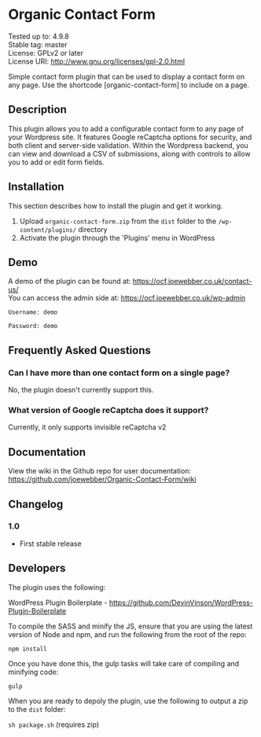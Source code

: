 Organic Contact Form
====================
Tested up to: 4.9.8  
Stable tag: master  
License: GPLv2 or later  
License URI: http://www.gnu.org/licenses/gpl-2.0.html  

Simple contact form plugin that can be used to display a contact form on any page. Use the shortcode [organic-contact-form] to include on a page.

Description
-----------

This plugin allows you to add a configurable contact form to any page of your Wordpress site. It features Google reCaptcha options for security, and both client and server-side validation. Within the Wordpress backend, you can view and download a CSV of submissions, along with controls to allow you to add or edit form fields.

Installation
------------

This section describes how to install the plugin and get it working.

1. Upload `organic-contact-form.zip` from the `dist` folder to the `/wp-content/plugins/` directory
2. Activate the plugin through the 'Plugins' menu in WordPress

Demo
----

A demo of the plugin can be found at: https://ocf.joewebber.co.uk/contact-us/  
You can access the admin side at: https://ocf.joewebber.co.uk/wp-admin

`Username: demo`

`Password: demo`

Frequently Asked Questions
--------------------------

### Can I have more than one contact form on a single page?

No, the plugin doesn't currently support this.

### What version of Google reCaptcha does it support?

Currently, it only supports invisible reCaptcha v2

Documentation
-------------

View the wiki in the Github repo for user documentation: https://github.com/joewebber/Organic-Contact-Form/wiki

Changelog
---------

### 1.0
* First stable release

Developers
----------

The plugin uses the following:

WordPress Plugin Boilerplate - https://github.com/DevinVinson/WordPress-Plugin-Boilerplate

To compile the SASS and minify the JS, ensure that you are using the latest version of Node and npm, and run the following from the root of the repo:

`npm install`

Once you have done this, the gulp tasks will take care of compiling and minifying code:

`gulp`

When you are ready to depoly the plugin, use the following to output a zip to the `dist` folder:

`sh package.sh` (requires zip)
